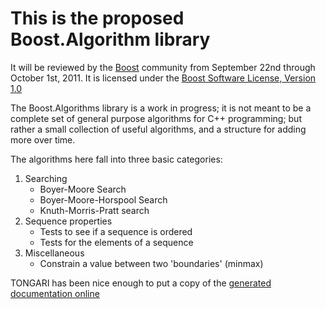 # This is the proposed Boost.Algorithm library

It will be reviewed by the [Boost](<http://www.boost.org>) community from September 22nd through October 1st, 2011. It is licensed under the [Boost Software License, Version 1.0](http://www.boost.org/LICENSE_1_0.txt)

The Boost.Algorithms library is a work in progress; it is not meant to be a complete set of general purpose algorithms for C++ programming; but rather a small collection of useful algorithms, and a structure for adding more over time.

The algorithms here fall into three basic categories:

1. Searching
	* Boyer-Moore Search
	* Boyer-Moore-Horspool Search
	* Knuth-Morris-Pratt search
1. Sequence properties
	* Tests to see if a sequence is ordered
	* Tests for the elements of a sequence
1. Miscellaneous
	* Constrain a value between two 'boundaries' (minmax)
	
TONGARI has been nice enough to put a copy of the [generated documentation online](http://jamboree.zzl.org/boost_algorithm/)

